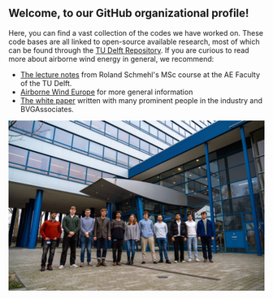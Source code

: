 ## Welcome, to our GitHub organizational profile!
Here, you can find a vast collection of the codes we have worked on.
These code bases are all linked to open-source available research, most of which can be found through the [TU Delft Repository](https://repository.tudelft.nl/).
If you are curious to read more about airborne wind energy in general, we recommend:
- [The lecture notes](https://awecourse.github.io/slides/) from Roland Schmehl's MSc course at the AE Faculty of the TU Delft.
- [Airborne Wind Europe](https://airbornewindeurope.org/) for more general information
- [The white paper](https://airbornewindeurope.org/wp-content/uploads/2023/03/BVGA-Getting-Airborne-White-Paper-220929.pdf) written with many prominent people in the industry and BVGAssociates.

![Taken in 2024, credits to F.Martins](awegroup_team.jpg)
